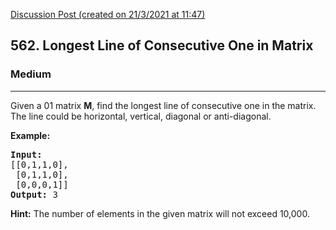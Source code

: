 [Discussion Post (created on 21/3/2021 at 11:47)](https://leetcode.com/problems/longest-line-of-consecutive-one-in-matrix/solution/)  
<h2>562. Longest Line of Consecutive One in Matrix</h2><h3>Medium</h3><hr><div>Given a 01 matrix <b>M</b>, find the longest line of consecutive one in the matrix. The line could be horizontal, vertical, diagonal or anti-diagonal.

<p><b>Example:</b><br>
</p><pre><b>Input:</b>
[[0,1,1,0],
 [0,1,1,0],
 [0,0,0,1]]
<b>Output:</b> 3
</pre>
<p></p>

<p>
<b>Hint:</b>
The number of elements in the given matrix will not exceed 10,000.
</p></div>